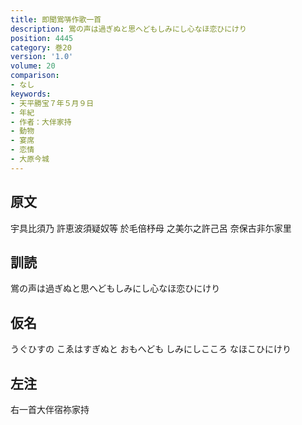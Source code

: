 ```yaml
---
title: 即聞鴬哢作歌一首
description: 鴬の声は過ぎぬと思へどもしみにし心なほ恋ひにけり
position: 4445
category: 巻20
version: '1.0'
volume: 20
comparison:
- なし
keywords:
- 天平勝宝７年５月９日
- 年紀
- 作者：大伴家持
- 動物
- 宴席
- 恋情
- 大原今城
---
```


## 原文

宇具比須乃 許恵波須疑奴等 於毛倍杼母 之美尓之許己呂 奈保古非尓家里

## 訓読

鴬の声は過ぎぬと思へどもしみにし心なほ恋ひにけり

## 仮名

うぐひすの こゑはすぎぬと おもへども しみにしこころ なほこひにけり

## 左注

右一首大伴宿祢家持
